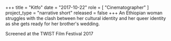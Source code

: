 +++
title = "Kitfo"
date = "2017-10-22"
role = [ "Cinematographer" ]
project_type = "narrative short"
released = false
+++
An Ethiopian woman struggles with the clash between her cultural identity and her queer identity as
she gets ready for her brother's wedding.

Screened at the TWIST Film Festival 2017
